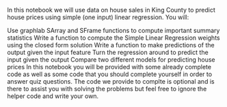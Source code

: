 In this notebook we will use data on house sales in King County to predict house prices using simple (one input) linear regression. You will:

Use graphlab SArray and SFrame functions to compute important summary statistics
Write a function to compute the Simple Linear Regression weights using the closed form solution
Write a function to make predictions of the output given the input feature
Turn the regression around to predict the input given the output
Compare two different models for predicting house prices
In this notebook you will be provided with some already complete code as well as some code that you should complete yourself in order to answer quiz questions. The code we provide to complte is optional and is there to assist you with solving the problems but feel free to ignore the helper code and write your own.